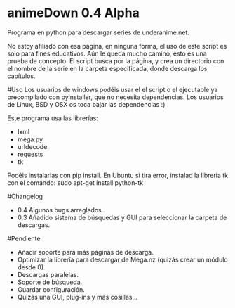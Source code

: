 # animeDown 0.4 Alpha
Programa en python para descargar series de underanime.net.

No estoy afiliado con esa página, en ninguna forma, el uso de este script es solo para fines educativos.
Aún le queda mucho camino, esto es una prueba de concepto.
El script busca por la página, y crea un directorio con el nombre de la serie en la carpeta especificada, donde descarga los capítulos.

#Uso
Los usuarios de windows podéis usar el el script o el ejecutable ya precompilado con pyinstaller, que no necesita dependencias. Los usuarios de Linux, BSD y OSX os toca bajar las dependencias :)

Este programa usa las librerías:
* lxml
* mega.py
* urldecode
* requests
* tk

Podéis instalarlas con pip install.
En Ubuntu si tira error, instalad la libreria tk con el comando: 
sudo apt-get install python-tk

#Changelog
* 0.4 Algunos bugs arreglados.
* 0.3 Añadido sistema de búsquedas y GUI para seleccionar la carpeta de descargas.

#Pendiente

* Añadir soporte para más páginas de descarga.
* Optimizar la librería para descargar de Mega.nz (quizás crear un módulo desde 0).
* Descargas paralelas.
* Soporte de búsqueda.
* Guardar configuración.
* Quizás una GUI, plug-ins y más cosillas...


